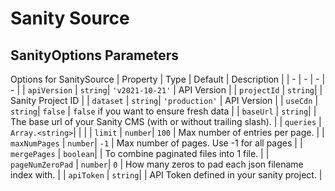 # Sanity Source


## SanityOptions Parameters
Options for SanitySource
| Property | Type | Default | Description |
| - | - | - | - |
| <a name="module_sanity-source.SanityOptions+apiVersion">`apiVersion`</a> |  <code>string</code>| <code>'v2021-10-21'</code>   | API Version |
| <a name="module_sanity-source.SanityOptions+projectId">`projectId`</a> |  <code>string</code>| <code></code>   | Sanity Project ID |
| <a name="module_sanity-source.SanityOptions+dataset">`dataset`</a> |  <code>string</code>| <code>'production'</code>   | API Version |
| <a name="module_sanity-source.SanityOptions+useCdn">`useCdn`</a> |  <code>string</code>| <code>false</code>   | `false` if you want to ensure fresh data |
| <a name="module_sanity-source.SanityOptions+baseUrl">`baseUrl`</a> |  <code>string</code>| <code></code>   | The base url of your Sanity CMS (with or without trailing slash). |
| <a name="module_sanity-source.SanityOptions+queries">`queries`</a> |  <code>Array.&lt;string&gt;</code>| <code></code>   |  |
| <a name="module_sanity-source.SanityOptions+limit">`limit`</a> |  <code>number</code>| <code>100</code>   | Max number of entries per page. |
| <a name="module_sanity-source.SanityOptions+maxNumPages">`maxNumPages`</a> |  <code>number</code>| <code>-1</code>   | Max number of pages. Use -1 for all pages |
| <a name="module_sanity-source.SanityOptions+mergePages">`mergePages`</a> |  <code>boolean</code>| <code></code>   | To combine paginated files into 1 file. |
| <a name="module_sanity-source.SanityOptions+pageNumZeroPad">`pageNumZeroPad`</a> |  <code>number</code>| <code>0</code>   | How many zeros to pad each json filename index with. |
| <a name="module_sanity-source.SanityOptions+apiToken">`apiToken`</a> |  <code>string</code>| <code></code>   | API Token defined in your sanity project. |
